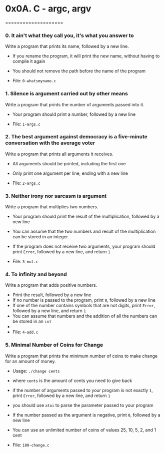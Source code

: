 # 0x0A. C - argc, argv
====================

### 0\. It ain't what they call you, it's what you answer to

Write a program that prints its name, followed by a new line.

-   If you rename the program, it will print the new name, without having to compile it again
-   You should not remove the path before the name of the program

-   File: `0-whatsmyname.c`


### 1\. Silence is argument carried out by other means

Write a program that prints the number of arguments passed into it.

-   Your program should print a number, followed by a new line

-   File: `1-args.c`


### 2\. The best argument against democracy is a five-minute conversation with the average voter

Write a program that prints all arguments it receives.

-   All arguments should be printed, including the first one
-   Only print one argument per line, ending with a new line

-   File: `2-args.c`


### 3\. Neither irony nor sarcasm is argument

Write a program that multiplies two numbers.

-   Your program should print the result of the multiplication, followed by a new line
-   You can assume that the two numbers and result of the multiplication can be stored in an integer
-   If the program does not receive two arguments, your program should print `Error`, followed by a new line, and return `1`

-   File: `3-mul.c`


### 4\. To infinity and beyond

Write a program that adds positive numbers.

-   Print the result, followed by a new line
-   If no number is passed to the program, print `0`, followed by a new line
-   If one of the number contains symbols that are not digits, print `Error`, followed by a new line, and return `1`
-   You can assume that numbers and the addition of all the numbers can be stored in an `int`
-   
-   File: `4-add.c`

### 5\. Minimal Number of Coins for Change

Write a program that prints the minimum number of coins to make change for an amount of money.

-   Usage: `./change cents`
-   where `cents` is the amount of cents you need to give back
-   if the number of arguments passed to your program is not exactly `1`, print `Error`, followed by a new line, and return `1`
-   you should use `atoi` to parse the parameter passed to your program
-   If the number passed as the argument is negative, print `0`, followed by a new line
-   You can use an unlimited number of coins of values 25, 10, 5, 2, and 1 cent

-   File: `100-change.c`
